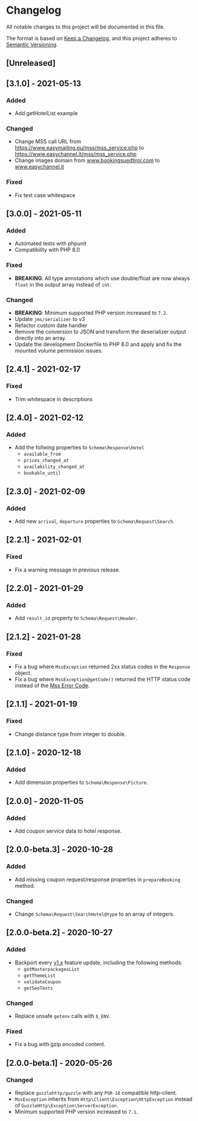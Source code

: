# Changelog

All notable changes to this project will be documented in this file.

The format is based on [Keep a Changelog](https://keepachangelog.com/en/1.1.0/),
and this project adheres to [Semantic Versioning](https://semver.org/spec/v2.0.0.html).

## [Unreleased]

## [3.1.0] - 2021-05-13

### Added

- Add getHotelList example

### Changed

- Change MSS call URL from https://www.easymailing.eu/mss/mss_service.php to https://www.easychannel.it/mss/mss_service.php
- Change images domain from www.bookingsuedtirol.com to www.easychannel.it

### Fixed

- Fix test case whitespace

## [3.0.0] - 2021-05-11

### Added

- Automated tests with phpunit
- Compatibility with PHP 8.0

### Fixed

- **BREAKING**: All type annotations which use double/float are now always `float` in the output array instead of `int`.

### Changed

- **BREAKING**: Minimum supported PHP version increased to `7.2`.
- Update `jms/serializer` to v3
- Refactor custom date handler
- Remove the conversion to JSON and transform the deserializer output directly into an array.
- Update the development Dockerfile to PHP 8.0 and apply and fix the mounted volume permission issues.

## [2.4.1] - 2021-02-17

### Fixed

- Trim whitespace in descriptions

## [2.4.0] - 2021-02-12

### Added

- Add the follwing properties to `Schema\Response\Hotel`
  - `available_from`
  - `prices_changed_at`
  - `availability_changed_at`
  - `bookable_until`

## [2.3.0] - 2021-02-09

### Added

- Add new `arrival`, `departure` properties to `Schema\Request\Search`.

## [2.2.1] - 2021-02-01

### Fixed

- Fix a warning message in previous release.

## [2.2.0] - 2021-01-29

### Added

- Add `result_id` property to `Schema\Request\Header`.

## [2.1.2] - 2021-01-28

### Fixed

- Fix a bug where `MssException` returned 2xx status codes in the `Response` object.
- Fix a bug where `MssException@getCode()` returned the HTTP status code instead of the [Mss Error Code](https://github.com/HGV/mss-php/blob/992225d2ccbaa144464a80572075c29f3d7a470d/src/Bitmask/ErrorCodes.php).

## [2.1.1] - 2021-01-19

### Fixed

- Change distance type from integer to double.

## [2.1.0] - 2020-12-18

### Added

- Add dimension properties to `Schema\Response\Picture`.

## [2.0.0] - 2020-11-05

### Added

- Add coupon service data to hotel response.

## [2.0.0-beta.3] - 2020-10-28

### Added

- Add missing coupon request/response properties in `prepareBooking` method.

### Changed

- Change `Schema\Request\SearchHotel@type` to an array of integers.

## [2.0.0-beta.2] - 2020-10-27

### Added

- Backport every [v1.x](https://github.com/HGV/mss-php/tree/v1.x) feature update, including the following methods:
  - `getMasterpackagesList`
  - `getThemeList`
  - `validateCoupon`
  - `getSeoTexts`

### Changed

- Replace unsafe `getenv` calls with `$_ENV`.

### Fixed

- Fix a bug with gzip encoded content.

## [2.0.0-beta.1] - 2020-05-26

### Changed

- Replace `guzzlehttp/guzzle` with any `PSR-18` compatible http-client.
- `MssException` inherits from `Http\Client\Exception\HttpException` instead of `GuzzleHttp\Exception\ServerException`.
- Minimum supported PHP version increased to `7.1`.

